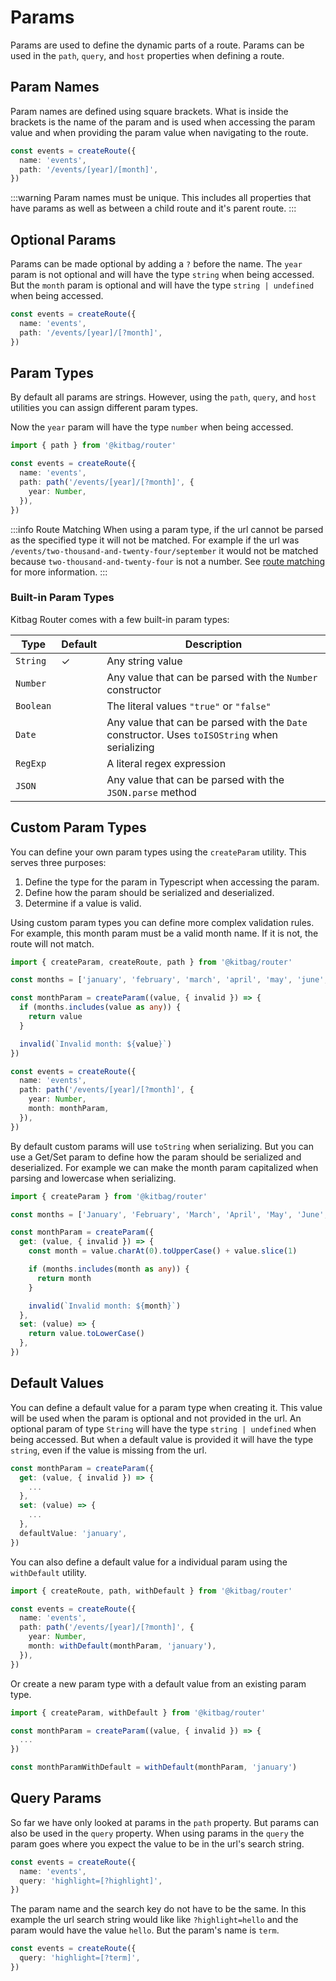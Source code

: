 # Params
Params are used to define the dynamic parts of a route. Params can be used in the `path`, `query`, and `host` properties when defining a route.

## Param Names
Param names are defined using square brackets. What is inside the brackets is the name of the param and is used when accessing the param value and when providing the param value when navigating to the route.

```ts {3}
const events = createRoute({
  name: 'events',
  path: '/events/[year]/[month]',
})
```

:::warning
Param names must be unique. This includes all properties that have params as well as between a child route and it's parent route.
:::

## Optional Params
Params can be made optional by adding a `?` before the name. The `year` param is not optional and will have the type `string` when being accessed. But the `month` param is optional and will have the type `string | undefined` when being accessed.

```ts {3}
const events = createRoute({
  name: 'events',
  path: '/events/[year]/[?month]',
})
```

## Param Types
By default all params are strings. However, using the `path`, `query`, and `host` utilities you can assign different param types.

Now the `year` param will have the type `number` when being accessed.

```ts {1,5-7}
import { path } from '@kitbag/router'

const events = createRoute({
  name: 'events',
  path: path('/events/[year]/[?month]', {
    year: Number,
  }),
})
```

:::info Route Matching
When using a param type, if the url cannot be parsed as the specified type it will not be matched. For example if the url was `/events/two-thousand-and-twenty-four/september` it would not be matched because `two-thousand-and-twenty-four` is not a number. See [route matching](/advanced-concepts/route-matching) for more information.
:::

### Built-in Param Types
Kitbag Router comes with a few built-in param types:

| Type     | Default | Description                                                                                   |
| -------- | ------- | --------------------------------------------------------------------------------------------- |
| `String` | ✓       | Any string value                                                                              |
| `Number` |         | Any value that can be parsed with the `Number` constructor                                    |
| `Boolean`|         | The literal values `"true"` or `"false"`                                                      |
| `Date`   |         | Any value that can be parsed with the `Date` constructor. Uses `toISOString` when serializing |
| `RegExp` |         | A literal regex expression                                                                    |
| `JSON`   |         | Any value that can be parsed with the `JSON.parse` method                                     |

## Custom Param Types
You can define your own param types using the `createParam` utility. This serves three purposes:
1. Define the type for the param in Typescript when accessing the param.
2. Define how the param should be serialized and deserialized.
3. Determine if a value is valid.

Using custom param types you can define more complex validation rules. For example, this month param must be a valid month name. If it is not, the route will not match.

```ts {3-11,17}
import { createParam, createRoute, path } from '@kitbag/router'

const months = ['january', 'february', 'march', 'april', 'may', 'june', 'july', 'august', 'september', 'october', 'november', 'december'] as const

const monthParam = createParam((value, { invalid }) => {
  if (months.includes(value as any)) {
    return value
  }

  invalid(`Invalid month: ${value}`)
})

const events = createRoute({
  name: 'events',
  path: path('/events/[year]/[?month]', {
    year: Number,
    month: monthParam,
  }),
})
```

By default custom params will use `toString` when serializing. But you can use a Get/Set param to define how the param should be serialized and deserialized. For example we can make the month param capitalized when parsing and lowercase when serializing.

```ts
import { createParam } from '@kitbag/router'

const months = ['January', 'February', 'March', 'April', 'May', 'June', 'July', 'August', 'September', 'October', 'November', 'December'] as const

const monthParam = createParam({
  get: (value, { invalid }) => {
    const month = value.charAt(0).toUpperCase() + value.slice(1)

    if (months.includes(month as any)) {
      return month
    }

    invalid(`Invalid month: ${month}`)
  },
  set: (value) => {
    return value.toLowerCase()
  },
})
```

## Default Values
You can define a default value for a param type when creating it. This value will be used when the param is optional and not provided in the url. An optional param of type `String` will have the type `string | undefined` when being accessed. But when a default value is provided it will have the type `string`, even if the value is missing from the url.

```ts {8}
const monthParam = createParam({
  get: (value, { invalid }) => {
    ...
  },
  set: (value) => {
    ...
  },
  defaultValue: 'january',
})
```

You can also define a default value for a individual param using the `withDefault` utility.

```ts {7}
import { createRoute, path, withDefault } from '@kitbag/router'

const events = createRoute({
  name: 'events',
  path: path('/events/[year]/[?month]', {
    year: Number,
    month: withDefault(monthParam, 'january'),
  }),
})
```

Or create a new param type with a default value from an existing param type.

```ts {7}
import { createParam, withDefault } from '@kitbag/router'

const monthParam = createParam((value, { invalid }) => {
  ...
})

const monthParamWithDefault = withDefault(monthParam, 'january')
```

## Query Params
So far we have only looked at params in the `path` property. But params can also be used in the `query` property. When using params in the `query` the param goes where you expect the value to be in the url's search string.

```ts {3}
const events = createRoute({
  name: 'events',
  query: 'highlight=[?highlight]',
})
```

The param name and the search key do not have to be the same. In this example the url search string would like like `?highlight=hello` and the param would have the value `hello`. But the param's name is `term`. 

```ts {2}
const events = createRoute({
  query: 'highlight=[?term]',
})
```
